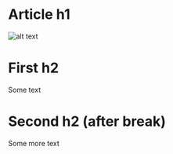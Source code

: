 # Article h1

![alt text](resources/image.png)

# First h2

Some text

<!-- BREAK -->

# Second h2 (after break)

Some more text

<!-- 2/8/1998 -->